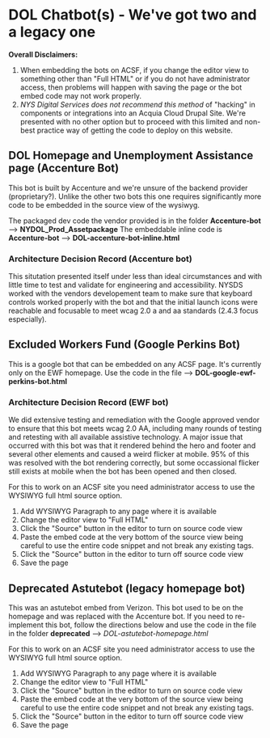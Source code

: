 # DOL Chatbot(s) - We've got two and a legacy one
**Overall Disclaimers:** 
1. When embedding the bots on ACSF, if you change the editor view to something other than "Full HTML" or if you do not have administrator access, then problems will happen with saving the page or the bot embed code may not work properly. 
2. *NYS Digital Services does not recommend this method* of "hacking" in components or integrations into an Acquia Cloud Drupal Site. We're presented with no other option but to proceed with this limited and non-best practice way of getting the code to deploy on this website.

## DOL Homepage and Unemployment Assistance page (Accenture Bot)
This bot is built by Accenture and we're unsure of the backend provider (proprietary?). Unlike the other two bots this one requires significantly more code to be embedded in the source view of the wysiwyg. 

The packaged dev code the vendor provided is in the folder **Accenture-bot** --> **NYDOL_Prod_Assetpackage**
The embeddable inline code is  **Accenture-bot** --> **DOL-accenture-bot-inline.html**

### Architecture Decision Record (Accenture bot)
This situtation presented itself under less than ideal circumstances and with little time to test and validate for engineering and accessibility. NYSDS worked with the vendors developement team to make sure that keyboard controls worked properly with the bot and that the initial launch icons were reachable and focusable to meet wcag 2.0 a and aa standards (2.4.3 focus especially). 

## Excluded Workers Fund (Google Perkins Bot)
This is a google bot that can be embedded on any ACSF page. It's currently only on the EWF homepage. Use the code in the file --> **DOL-google-ewf-perkins-bot.html**

### Architecture Decision Record (EWF bot)
We did extensive testing and remediation with the Google approved vendor to ensure that this bot meets wcag 2.0 AA, including many rounds of testing and retesting with all available assistive technology. A major issue that occurred with this bot was that it rendered behind the hero and footer and several other elements and caused a weird flicker at mobile. 95% of this was resolved with the bot rendering correctly, but some occassional flicker still exists at mobile when the bot has been opened and then closed.

For this to work on an ACSF site you need administrator access to use the WYSIWYG full html source option. 
1. Add WYSIWYG Paragraph to any page where it is available
2. Change the editor view to "Full HTML"
3. Click the "Source" button in the editor to turn on source code view
4. Paste the embed code at the very bottom of the source view being careful to use the entire code snippet and not break any existing tags.
5. Click the "Source" button in the editor to turn off source code view
6. Save the page


## Deprecated Astutebot (legacy homepage bot)
This was an astutebot embed from Verizon. This bot used to be on the homepage and was replaced with the Accenture bot. If you need to re-implement this bot, follow the directions below and use the code in the file in the folder **deprecated** --> *DOL-astutebot-homepage.html* 

For this to work on an ACSF site you need administrator access to use the WYSIWYG full html source option. 
1. Add WYSIWYG Paragraph to any page where it is available
2. Change the editor view to "Full HTML"
3. Click the "Source" button in the editor to turn on source code view
4. Paste the embed code at the very bottom of the source view being careful to use the entire code snippet and not break any existing tags.
5. Click the "Source" button in the editor to turn off source code view
6. Save the page